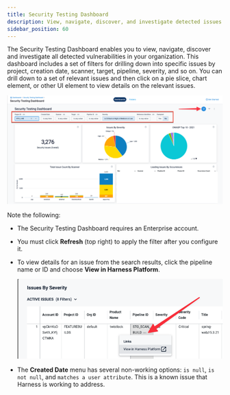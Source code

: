 ```yaml
---
title: Security Testing Dashboard
description: View, navigate, discover, and investigate detected issues in the Security Testing Dashboard. 
sidebar_position: 60
---
```


The Security Testing Dashboard enables you to view, navigate, discover and investigate all detected vulnerabilities in your organization. This dashboard includes a set of filters for drilling down into specific issues by project, creation date, scanner, target, pipeline, severity, and so on. You can drill down to a set of relevant issues and then click on a pie slice, chart element, or other UI element to view details on the relevant issues.

![Security Testing Dashboard -- filters and Refresh button](static/sto-dashboard-with-new-filters.png)
  
Note the following:

- The Security Testing Dashboard requires an Enterprise account.
- You must click **Refresh** (top right) to apply the filter after you configure it.
- To view details for an issue from the search results, click the pipeline name or ID and choose **View in Harness Platform**. 

  ![](./static/sto-dashboard-view-issue-in-harness-platform.png)

- The **Created Date** menu has several non-working options: `is null`, `is not null`, and `matches a user attribute`. This is a known issue that Harness is working to address.


